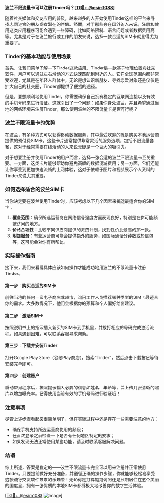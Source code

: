 **波兰不限流量卡可以注册Tinder吗？[[TG💪+ @esim1088](https://t.me/s/esim1088)]**

随着社交媒体和交友应用的普及，越来越多的人开始使用Tinder这样的平台来寻找志同道合的朋友或者潜在的伴侣。然而，对于那些身在国外的人来说，注册和使用这类应用程序可能会遇到一些障碍，比如网络限制、语言问题或者数据费用高等。尤其是对于在波兰旅行或工作的朋友来说，选择一款合适的SIM卡就显得尤为重要了。

### Tinder的基本功能与使用场景

首先，让我们简单了解一下Tinder这款应用。Tinder是一款基于地理位置的社交软件，用户可以通过左右滑动的方式快速匹配到附近的人。它在全球范围内都非常受欢迎，尤其是在年轻人群体中。无论是想认识新朋友、寻找恋爱对象还是仅仅是扩大自己的社交圈，Tinder都提供了便捷的途径。

但是，要想顺利地使用Tinder，你需要确保自己拥有稳定的互联网连接以及有效的手机号码来进行验证。这就引出了一个问题：如果你身处波兰，并且希望通过当地的网络环境来注册Tinder，那么使用波兰的不限流量卡是否可行呢？

### 波兰不限流量卡的优势

在波兰，有多种方式可以获得移动数据服务，其中最受欢迎的就是购买本地运营商提供的预付费SIM卡。这些卡片通常提供非常灵活的服务选项，包括不限流量套餐，这对于经常需要在线活动的人来说无疑是一个巨大的吸引力。

对于想要注册并使用Tinder的用户而言，选择一张合适的波兰不限流量卡至关重要。一方面，这类卡片能够帮助你避免高额的数据漫游费用；另一方面，它们还能让你享受到更加快速流畅的上网体验，这对于依赖于图片和视频展示个人资料的Tinder来说尤其重要。

### 如何选择适合的波兰SIM卡

当你决定要在波兰使用Tinder时，应该考虑以下几个因素来挑选最适合你的SIM卡：

1. **覆盖范围**：确保所选运营商在网络信号强度方面表现良好，特别是在你可能频繁访问的地方。
2. **价格合理性**：比较不同供应商提供的资费计划，找到性价比最高的那一款。
3. **附加服务**：有些运营商可能会提供额外的服务，如国际通话分钟数或短信包等，这可能会对你有所帮助。

### 实际操作指南

接下来，我们来看看具体应该如何操作才能成功地用波兰的不限流量卡注册Tinder。

#### 第一步：购买合适的SIM卡
前往当地的任何一家电子商店或超市，询问工作人员推荐哪种类型的SIM卡最适合你的需求。大多数情况下，他们会根据你的预算和个人偏好给出建议。

#### 第二步：激活SIM卡
按照说明书上的指示插入新买的SIM卡到手机里，并拨打相应的号码完成激活流程。如果遇到困难，可以联系客服寻求帮助。

#### 第三步：下载并安装Tinder
打开Google Play Store（谷歌Play商店），搜索“Tinder”，然后点击下载按钮等待安装完毕即可。

#### 第四步：创建账户
启动应用程序后，按照提示输入必要的信息如姓名、年龄等，并上传几张清晰的照片以增加曝光率。记得使用当前有效的手机号码进行验证哦！

### 注意事项

尽管上述步骤看起来很简单明了，但在实际过程中还是存在一些需要注意的地方：

- 确保手机支持所选运营商使用的频段；
- 在首次登录之前检查一下是否有任何地区特定的要求；
- 如果发现无法正常使用某些功能，请及时联系客服解决问题。

### 结语

综上所述，答案是肯定的——波兰不限流量卡完全可以用来注册并正常使用Tinder。只要提前做好充分准备，并遵循正确的操作步骤，你就能够轻松地享受这款流行交友软件带来的乐趣啦！无论你是打算短期访问还是长期居住在这个美丽的国度里，拥有一张优质的本地SIM卡都将极大地改善你的数字生活体验。

[[TG💪+ @esim1088](https://t.me/s/esim1088) ![Image](https://i.postimg.cc/4NQfJmqS/Snipaste-2025-05-13-00-14-12.png)]